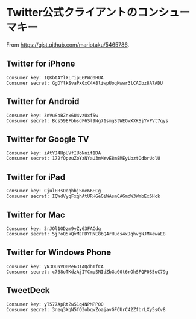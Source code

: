 # Twitter公式クライアントのコンシューマキー

From <https://gist.github.com/mariotaku/5465786>.

## Twitter for iPhone
    Consumer key: IQKbtAYlXLripLGPWd0HUA
    Consumer secret: GgDYlkSvaPxGxC4X8liwpUoqKwwr3lCADbz8A7ADU
## Twitter for Android
    Consumer key: 3nVuSoBZnx6U4vzUxf5w
    Consumer secret: Bcs59EFbbsdF6Sl9Ng71smgStWEGwXXKSjYvPVt7qys
## Twitter for Google TV
    Consumer key: iAtYJ4HpUVfIUoNnif1DA
    Consumer secret: 172fOpzuZoYzNYaU3mMYvE8m8MEyLbztOdbrUolU
## Twitter for iPad
    Consumer key: CjulERsDeqhhjSme66ECg
    Consumer secret: IQWdVyqFxghAtURHGeGiWAsmCAGmdW3WmbEx6Hck
## Twitter for Mac
    Consumer key: 3rJOl1ODzm9yZy63FACdg
    Consumer secret: 5jPoQ5kQvMJFDYRNE8bQ4rHuds4xJqhvgNJM4awaE8
## Twitter for Windows Phone
    Consumer key: yN3DUNVO0Me63IAQdhTfCA
    Consumer secret: c768oTKdzAjIYCmpSNIdZbGaG0t6rOhSFQP0S5uC79g
## TweetDeck
    Consumer key: yT577ApRtZw51q4NPMPPOQ
    Consumer secret: 3neq3XqN5fO3obqwZoajavGFCUrC42ZfbrLXy5sCv8
